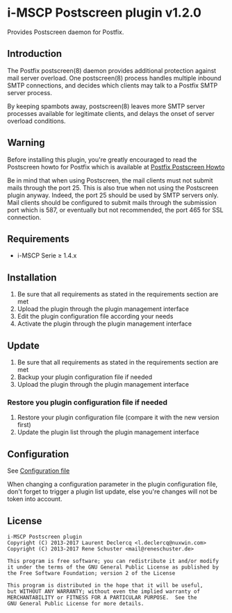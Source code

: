 # i-MSCP Postscreen plugin v1.2.0

Provides Postscreen daemon for Postfix.

## Introduction

The Postfix postscreen(8) daemon provides additional protection against mail
server overload. One postscreen(8) process handles multiple inbound SMTP
connections, and decides which clients may talk to a Postfix SMTP server
process.

By keeping spambots away, postscreen(8) leaves more SMTP server processes
available for legitimate clients, and delays the onset of server overload
conditions.

## Warning

Before installing this plugin, you're greatly encouraged to read the Postscreen
howto for Postfix which is available at [Postfix Postscreen Howto](http://www.postfix.org/POSTSCREEN_README.html)

Be in mind that when using Postscreen, the mail clients must not submit mails
through the port 25. This is also true when not using the Postscreen plugin
anyway. Indeed, the port 25 should be used by SMTP servers only. Mail clients
should be configured to submit mails through the submission port which is 587,
or eventually but not recommended, the port 465 for SSL connection.

## Requirements

- i-MSCP Serie ≥ 1.4.x

## Installation

1. Be sure that all requirements as stated in the requirements section are met
2. Upload the plugin through the plugin management interface
3. Edit the plugin configuration file according your needs
4. Activate the plugin through the plugin management interface

## Update

1. Be sure that all requirements as stated in the requirements section are met
2. Backup your plugin configuration file if needed
3. Upload the plugin through the plugin management interface

### Restore you plugin configuration file if needed

1. Restore your plugin configuration file (compare it with the new version first)
2. Update the plugin list through the plugin management interface

## Configuration

See [Configuration file](config.php)

When changing a configuration parameter in the plugin configuration file, don't
forget to trigger a plugin list update, else you're changes will not be token
into account.

## License

    i-MSCP Postscreen plugin
    Copyright (C) 2013-2017 Laurent Declercq <l.declercq@nuxwin.com>
    Copyright (C) 2013-2017 Rene Schuster <mail@reneschuster.de>
    
    This program is free software; you can redistribute it and/or modify
    it under the terms of the GNU General Public License as published by
    the Free Software Foundation; version 2 of the License
    
    This program is distributed in the hope that it will be useful,
    but WITHOUT ANY WARRANTY; without even the implied warranty of
    MERCHANTABILITY or FITNESS FOR A PARTICULAR PURPOSE.  See the
    GNU General Public License for more details.
